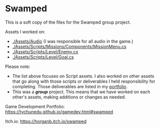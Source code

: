 # Swamped

This is a soft copy of the files for the Swamped group project.

Assets I worked on:
- [./Assets/Audio](./Assets/Audio) (I was responsible for all audio in the game.)
- [./Assets/Scripts/Missions/Components/MissionMenu.cs](./Assets/Scripts/Missions/Components/MissionMenu.cs)
- [./Assets/Scripts/Level/Enemy.cs](./Assets/Scripts/Level/Enemy.cs)
- [./Assets/Scripts/Level/Goal.cs](./Assets/Scripts/Level/LevelGoal.cs)

Please note: 
- The list above focuses on Script assets. I also worked on other assets that go along with those scripts or deliverables I held responsibility for completing. Those deliverables are listed in my [portfolio](https://tychunedu.github.io/gamedev.html#swamped).
- This was a ***group*** project. This means that we have worked on each other's assets, making additions or changes as needed.

Game Development Portfolio: https://tychunedu.github.io/gamedev.html#swamped

Itch.io: https://horganb.itch.io/swamped

